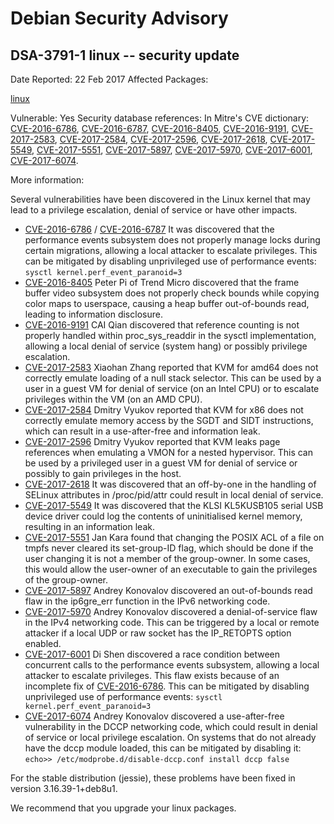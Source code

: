 
Debian Security Advisory
========================


DSA-3791-1 linux -- security update
-----------------------------------



Date Reported:
22 Feb 2017
Affected Packages:

[linux](https://packages.debian.org/src:linux)

Vulnerable:
Yes
Security database references:
In Mitre's CVE dictionary: [CVE-2016-6786](https://security-tracker.debian.org/tracker/CVE-2016-6786), [CVE-2016-6787](https://security-tracker.debian.org/tracker/CVE-2016-6787), [CVE-2016-8405](https://security-tracker.debian.org/tracker/CVE-2016-8405), [CVE-2016-9191](https://security-tracker.debian.org/tracker/CVE-2016-9191), [CVE-2017-2583](https://security-tracker.debian.org/tracker/CVE-2017-2583), [CVE-2017-2584](https://security-tracker.debian.org/tracker/CVE-2017-2584), [CVE-2017-2596](https://security-tracker.debian.org/tracker/CVE-2017-2596), [CVE-2017-2618](https://security-tracker.debian.org/tracker/CVE-2017-2618), [CVE-2017-5549](https://security-tracker.debian.org/tracker/CVE-2017-5549), [CVE-2017-5551](https://security-tracker.debian.org/tracker/CVE-2017-5551), [CVE-2017-5897](https://security-tracker.debian.org/tracker/CVE-2017-5897), [CVE-2017-5970](https://security-tracker.debian.org/tracker/CVE-2017-5970), [CVE-2017-6001](https://security-tracker.debian.org/tracker/CVE-2017-6001), [CVE-2017-6074](https://security-tracker.debian.org/tracker/CVE-2017-6074).  

More information:

Several vulnerabilities have been discovered in the Linux kernel that
may lead to a privilege escalation, denial of service or have other
impacts.


* [CVE-2016-6786](https://security-tracker.debian.org/tracker/CVE-2016-6786) / [CVE-2016-6787](https://security-tracker.debian.org/tracker/CVE-2016-6787)
It was discovered that the performance events subsystem does not
 properly manage locks during certain migrations, allowing a local
 attacker to escalate privileges. This can be mitigated by
 disabling unprivileged use of performance events:
 `sysctl kernel.perf_event_paranoid=3`
* [CVE-2016-8405](https://security-tracker.debian.org/tracker/CVE-2016-8405)
Peter Pi of Trend Micro discovered that the frame buffer video
 subsystem does not properly check bounds while copying color maps to
 userspace, causing a heap buffer out-of-bounds read, leading to
 information disclosure.
* [CVE-2016-9191](https://security-tracker.debian.org/tracker/CVE-2016-9191)
CAI Qian discovered that reference counting is not properly handled
 within proc\_sys\_readdir in the sysctl implementation, allowing a
 local denial of service (system hang) or possibly privilege
 escalation.
* [CVE-2017-2583](https://security-tracker.debian.org/tracker/CVE-2017-2583)
Xiaohan Zhang reported that KVM for amd64 does not correctly
 emulate loading of a null stack selector. This can be used by a
 user in a guest VM for denial of service (on an Intel CPU) or to
 escalate privileges within the VM (on an AMD CPU).
* [CVE-2017-2584](https://security-tracker.debian.org/tracker/CVE-2017-2584)
Dmitry Vyukov reported that KVM for x86 does not correctly emulate
 memory access by the SGDT and SIDT instructions, which can result
 in a use-after-free and information leak.
* [CVE-2017-2596](https://security-tracker.debian.org/tracker/CVE-2017-2596)
Dmitry Vyukov reported that KVM leaks page references when
 emulating a VMON for a nested hypervisor. This can be used by a
 privileged user in a guest VM for denial of service or possibly
 to gain privileges in the host.
* [CVE-2017-2618](https://security-tracker.debian.org/tracker/CVE-2017-2618)
It was discovered that an off-by-one in the handling of SELinux
 attributes in /proc/pid/attr could result in local denial of
 service.
* [CVE-2017-5549](https://security-tracker.debian.org/tracker/CVE-2017-5549)
It was discovered that the KLSI KL5KUSB105 serial USB device
 driver could log the contents of uninitialised kernel memory,
 resulting in an information leak.
* [CVE-2017-5551](https://security-tracker.debian.org/tracker/CVE-2017-5551)
Jan Kara found that changing the POSIX ACL of a file on tmpfs never
 cleared its set-group-ID flag, which should be done if the user
 changing it is not a member of the group-owner. In some cases, this
 would allow the user-owner of an executable to gain the privileges
 of the group-owner.
* [CVE-2017-5897](https://security-tracker.debian.org/tracker/CVE-2017-5897)
Andrey Konovalov discovered an out-of-bounds read flaw in the
 ip6gre\_err function in the IPv6 networking code.
* [CVE-2017-5970](https://security-tracker.debian.org/tracker/CVE-2017-5970)
Andrey Konovalov discovered a denial-of-service flaw in the IPv4
 networking code. This can be triggered by a local or remote
 attacker if a local UDP or raw socket has the IP\_RETOPTS option
 enabled.
* [CVE-2017-6001](https://security-tracker.debian.org/tracker/CVE-2017-6001)
Di Shen discovered a race condition between concurrent calls to
 the performance events subsystem, allowing a local attacker to
 escalate privileges. This flaw exists because of an incomplete fix
 of [CVE-2016-6786](https://security-tracker.debian.org/tracker/CVE-2016-6786).
 This can be mitigated by disabling unprivileged use of performance
 events: `sysctl kernel.perf_event_paranoid=3`
* [CVE-2017-6074](https://security-tracker.debian.org/tracker/CVE-2017-6074)
Andrey Konovalov discovered a use-after-free vulnerability in the
 DCCP networking code, which could result in denial of service or
 local privilege escalation. On systems that do not already have
 the dccp module loaded, this can be mitigated by disabling it:
 `echo>> /etc/modprobe.d/disable-dccp.conf install dccp false`


For the stable distribution (jessie), these problems have been fixed in
version 3.16.39-1+deb8u1.


We recommend that you upgrade your linux packages.





